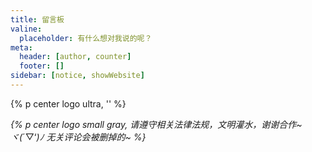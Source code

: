 ```yaml
---
title: 留言板
valine:
  placeholder: 有什么想对我说的呢？
meta:
  header: [author, counter]
  footer: []
sidebar: [notice, showWebsite]
---
```


{% p center logo ultra, '<i class="fad fa-star-of-david" style="color: #a6d5fa" title="爱我"></i>' %}

*{% p center logo small gray, 请遵守相关法律法规，文明灌水，谢谢合作~ <br><span class="bb_spoiler" title="这是真的，不骗你">ヾ(*´▽‘*)ﾉ 无关评论会被删掉的~</span> %}*

<div style="margin-top: -10px"></div>

<!-- <script>
setTimeout(() => {
  var AV = window.AV;
  if (AV == undefined) {
    document.getElementById("showTimes").style.display = 'none';
    document.getElementById("showComments").style.display = 'none';
    return;
  }

  var innerHtmlTimes = "<li>";
  var queryTimes = new AV.Query('Counter');
  queryTimes.contains('url', '/article/');
  queryTimes.descending('time');
  queryTimes.limit(10);
  queryTimes.find().then(ret => {
    ret.forEach((item, index) => {
      innerHtmlTimes += "<a class='flat-box' title='" + item.attributes.title + "' href='" + item.attributes.url + "'>";
      innerHtmlTimes += "  <div class='name' style='white-space: nowrap;overflow: hidden;text-overflow: ellipsis;'>" + item.attributes.title + "</div>";
      innerHtmlTimes += "  <div class='badge'>" + item.attributes.time + "</div>";
      innerHtmlTimes += "</a>";
    });
    innerHtmlTimes += "</li>";
    document.getElementById("showTimes").innerHTML = innerHtmlTimes;
    pjax.refresh(document.querySelector("#showTimes"));
  }).catch(ex => {
    document.getElementById("showTimes").style.display = 'none';
  });

  var innerHtmlComments = "<li>";
  var queryComments = new AV.Query('Comment');
  queryComments.descending('createdAt');
  queryComments.limit(10);
  queryComments.find().then(ret => {
    ret.forEach((item, index) => {
      innerHtmlComments += "<a class='flat-box' title='" + item.attributes.nick + "' href='" + item.attributes.url + "#" + item.id + "'>";
      innerHtmlComments += "  <div class='name' style='word-break: break-all'><b>" + item.attributes.nick + "：</b>" + item.attributes.comment.replace(/<[^>]+>/g,"") + "</div>";
      innerHtmlComments += "</a>";
    });
    innerHtmlComments += "</li>";
    document.getElementById("showComments").innerHTML = innerHtmlComments;
    pjax.refresh(document.querySelector("#showComments"));
  }).catch(ex => {
    document.getElementById("showComments").style.display = 'none';
  });
}, 3000);
</script> -->
